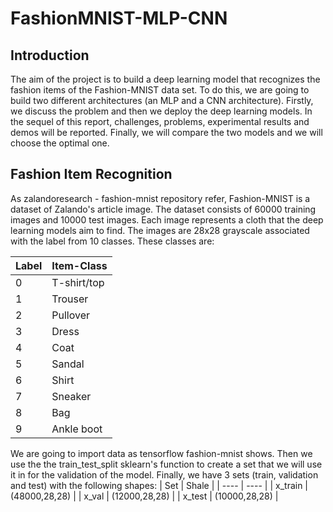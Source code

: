 # FashionMNIST-MLP-CNN

## Introduction
The aim of the project is to build a deep learning model that recognizes the fashion items of the Fashion-MNIST data set. To do this, we are going to build two different architectures (an MLP and a CNN architecture). Firstly, we discuss the problem and then we deploy the deep learning models. In the sequel of this report, challenges, problems, experimental results and demos will be reported. Finally, we will compare the two models and we will choose the optimal one.

## Fashion Item Recognition
As zalandoresearch - fashion-mnist repository refer, Fashion-MNIST is a dataset of Zalando's article image. The dataset consists of 60000 training images and 10000 test images. Each image represents a cloth that the deep learning models aim to find. The images are 28x28 grayscale associated with the label from 10 classes. These classes are:

|Label  | Item-Class|
| ----- | -----|
|0 |	T-shirt/top |
|1 |	Trouser |
|2 |	Pullover |
|3 |	Dress |
|4 |	Coat |
|5 |	Sandal |
|6 |	Shirt |
|7 |	Sneaker |
|8 |	Bag |
|9 |	Ankle boot |

We are going to import data as tensorflow fashion-mnist shows. Then we use the the train_test_split sklearn's function to create a set that we will use it in for the validation of the model. Finally, we have 3 sets (train, validation and test) with the following shapes:
| Set | Shale |
| ---- | ---- |
| x_train | (48000,28,28) |
| x_val | (12000,28,28) |
| x_test | (10000,28,28) |

